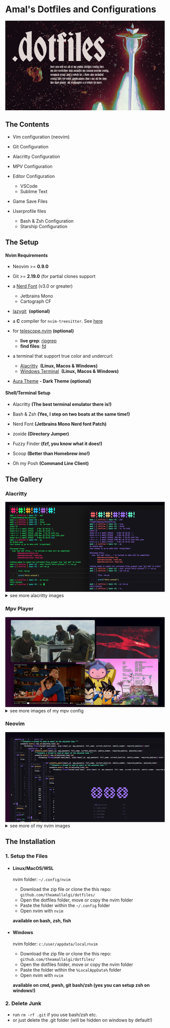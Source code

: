 # Amal's Dotfiles and Configurations

<img src="https://github.com/theamallalgi/dotfiles/blob/main/dependencies/header.jpg?raw=true" title="" alt="header" data-align="center">

## The Contents

- Vim configuration (neovim)

- Git Configuration

- Alacritty Configuration

- MPV Configuration

- Editor Configuration

  - VSCode
  - Sublime Text

- Game Save Files

- Userprofile files

  - Bash & Zsh Configuration
  - Starship Configuration

## The Setup

#### Nvim Requirements

- Neovim >= **0.9.0**

- Git >= **2.19.0** (for partial clones support

- a [Nerd Font](https://www.nerdfonts.com/) (v3.0 or greater)

  - Jetbrains Mono
  - Cartograph CF

- [lazygit](https://github.com/jesseduffield/lazygit)  **(optional)**

- a **C** compiler for `nvim-treesitter`. See [here](https://github.com/nvim-treesitter/nvim-treesitter#requirements)

- for [telescope.nvim](https://github.com/nvim-telescope/telescope.nvim) **(optional)**

  - **live grep**: [ripgrep](https://github.com/BurntSushi/ripgrep)
  - **find files**: [fd](https://github.com/sharkdp/fd)

- a terminal that support true color and undercurl:

  - [Alacritty](https://github.com/alacritty/alacritty)  **(Linux, Macos & Windows)**
  - [Windows Terminal](https://github.com/microsoft/terminal)  **(Linux, Macos & Windows)**

* [Aura Theme](https://github.com/daltonmenezes/aura-theme/) **- Dark Theme (optional)**

#### Shell/Terminal Setup

- Alacritty **(The best terminal emulator there is!)**

- Bash & Zsh **(Yes, I step on two boats at the same time!)**

- Nerd Font **(Jetbrains Mono Nerd font Patch)**

- zoxide **(Directory Jumper)**

- Fuzzy Finder **(fzf, you know what it does!)**

- Scoop **(Better than Homebrew imo!)**

- Oh my Posh **(Command Line Client)**

## The Gallery

### Alacritty

<img title="" src="https://github.com/theamallalgi/dotfiles/blob/main/dependencies/alacritty -head.png?raw=true" alt="alacritty" data-align="center">
<details>
    <summary>see more alacritty images</summary>

## 🪙 Alacritty Screengrabs

  <img title="" src="https://github.com/theamallalgi/dotfiles/blob/main/dependencies/alacritty -1.png?raw=true" alt="alacritty" data-align="center">
  
<img title="" src="https://github.com/theamallalgi/dotfiles/blob/main/dependencies/alacritty -3.png?raw=true" alt="alacritty" data-align="center">

<img title="" src="https://github.com/theamallalgi/dotfiles/blob/main/dependencies/alacritty -5.png?raw=true" alt="alacritty" data-align="center">

  <img title="" src="https://github.com/theamallalgi/dotfiles/blob/main/dependencies/alacritty -2.png?raw=true" alt="alacritty" data-align="center">

  <img title="" src="https://github.com/theamallalgi/dotfiles/blob/main/dependencies/alacritty -4.png?raw=true" alt="alacritty" data-align="center">
  
  <img title="" src="https://github.com/theamallalgi/dotfiles/blob/main/dependencies/alacritty -6.png?raw=true" alt="alacritty" data-align="center">

</details>

### Mpv Player

<img title="" src="https://github.com/theamallalgi/dotfiles/blob/main/dependencies/mpv -head.png?raw=true" alt="mpv" data-align="center">
<details>
    <summary>see more images of my mpv config</summary>

## 🪙 Mpv Player Screengrabs

  <img title="" src="https://github.com/theamallalgi/dotfiles/blob/main/dependencies/mpv -1.png?raw=true" alt="mpv" data-align="center">
  
  <img title="" src="https://github.com/theamallalgi/dotfiles/blob/main/dependencies/mpv -2.png?raw=true" alt="mpv" data-align="center">
  
  <img title="" src="https://github.com/theamallalgi/dotfiles/blob/main/dependencies/mpv -3.png?raw=true" alt="mpv" data-align="center">

</details>

### Neovim

<img title="" src="https://github.com/theamallalgi/dotfiles/blob/main/dependencies/nvim -head.png?raw=true" alt="alacritty" data-align="center">
<details>
    <summary>see more of my nvim images</summary>

## 🪙 Neovim Screengrabs

  <img title="" src="https://github.com/theamallalgi/dotfiles/blob/main/dependencies/nvim -1.png?raw=true" alt="nvim" data-align="center">
  
  <img title="" src="https://github.com/theamallalgi/dotfiles/blob/main/dependencies/nvim -2.png?raw=true" alt="nvim" data-align="center">
  
  <img title="" src="https://github.com/theamallalgi/dotfiles/blob/main/dependencies/nvim -3.png?raw=true" alt="nvim" data-align="center">
  
  <img title="" src="https://github.com/theamallalgi/dotfiles/blob/main/dependencies/nvim -4.png?raw=true" alt="nvim" data-align="center">
  
  <img title="" src="https://github.com/theamallalgi/dotfiles/blob/main/dependencies/nvim -5.png?raw=true" alt="nvim" data-align="center">
  
  <img title="" src="https://github.com/theamallalgi/dotfiles/blob/main/dependencies/nvim -6.png?raw=true" alt="nvim" data-align="center">
  
  <img title="" src="https://github.com/theamallalgi/dotfiles/blob/main/dependencies/nvim -7.png?raw=true" alt="nvim" data-align="center">

</details>

## The Installation

### 1. Setup the Files

- #### Linux/MacOS/WSL

  nvim folder: `~/.config/nvim`

  - Download the zip file or clone the this repo: `github.com/theamallalgi/dotfiles/`
  - Open the dotfiles folder, move or copy the nvim folder
  - Paste the folder within the `~/.config` folder
  - Open nvim with `nvim`

  **available on bash, zsh, fish**

- #### Windows

  nvim folder: `c:/user/appdata/local/nvim`

  - Download the zip file or clone the this repo: `github.com/theamallalgi/dotfiles/`
  - Open the dotfiles folder, move or copy the nvim folder
  - Paste the folder within the `%LocalAppData%` folder
  - Open nvim with `nvim`

  **available on cmd, pwsh, git bash/zsh (yes you can setup zsh on windows!)**

### 2. Delete Junk

- run `rm -rf .git` if you use bash/zsh etc.
- or just delete the .git folder (will be hidden on windows by default!)
